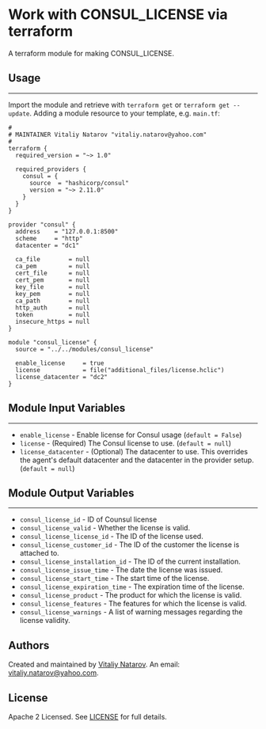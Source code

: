 # Work with CONSUL_LICENSE via terraform

A terraform module for making CONSUL_LICENSE.


## Usage
----------------------
Import the module and retrieve with ```terraform get``` or ```terraform get --update```. Adding a module resource to your template, e.g. `main.tf`:

```
#
# MAINTAINER Vitaliy Natarov "vitaliy.natarov@yahoo.com"
#
terraform {
  required_version = "~> 1.0"

  required_providers {
    consul = {
      source  = "hashicorp/consul"
      version = "~> 2.11.0"
    }
  }
}

provider "consul" {
  address    = "127.0.0.1:8500"
  scheme     = "http"
  datacenter = "dc1"

  ca_file        = null
  ca_pem         = null
  cert_file      = null
  cert_pem       = null
  key_file       = null
  key_pem        = null
  ca_path        = null
  http_auth      = null
  token          = null
  insecure_https = null
}

module "consul_license" {
  source = "../../modules/consul_license"

  enable_license     = true
  license            = file("additional_files/license.hclic")
  license_datacenter = "dc2"
}

```

## Module Input Variables
----------------------
- `enable_license` - Enable license for Consul usage (`default = False`)
- `license` - (Required) The Consul license to use. (`default = null`)
- `license_datacenter` - (Optional) The datacenter to use. This overrides the agent's default datacenter and the datacenter in the provider setup. (`default = null`)

## Module Output Variables
----------------------
- `consul_license_id` - ID of Counsul license
- `consul_license_valid` - Whether the license is valid.
- `consul_license_license_id` - The ID of the license used.
- `consul_license_customer_id` - The ID of the customer the license is attached to.
- `consul_license_installation_id` - The ID of the current installation.
- `consul_license_issue_time` - The date the license was issued.
- `consul_license_start_time` - The start time of the license.
- `consul_license_expiration_time` - The expiration time of the license.
- `consul_license_product` - The product for which the license is valid.
- `consul_license_features` - The features for which the license is valid.
- `consul_license_warnings` - A list of warning messages regarding the license validity.


## Authors

Created and maintained by [Vitaliy Natarov](https://github.com/SebastianUA). An email: [vitaliy.natarov@yahoo.com](vitaliy.natarov@yahoo.com).

## License

Apache 2 Licensed. See [LICENSE](https://github.com/SebastianUA/terraform/blob/master/LICENSE) for full details.
